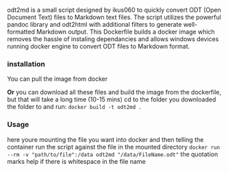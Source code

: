 odt2md is a small script designed by ikus060 to quickly convert ODT (Open Document Text) files to Markdown text files. 
The script utilizes the powerful pandoc library and odt2html with additional filters to generate well-formatted Markdown output.
This Dockerfile builds a docker image which removes the hassle of instaling dependancies and allows windows devices running docker engine to convert ODT files to Markdown format.

### installation
You can pull the image from docker
``` ```

**Or** you can download all these files and build the image from the dockerfile, but that will take a long time (10-15 mins)
cd to the folder you downloaded the folder to and run:
```docker build -t odt2md .```

### Usage
here youre mounting the file you want into docker and then telling the container run the script against the file in the mounted directory
```docker run --rm -v "path/to/file":/data odt2md "/data/FileName.odt"```
the quotation marks help if there is whitespace in the file name